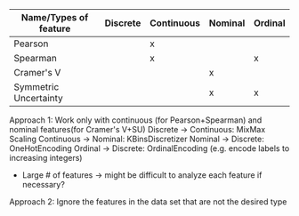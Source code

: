 | Name/Types of feature | Discrete | Continuous | Nominal | Ordinal |
|-----------------------|----------|------------|---------|---------|
| Pearson               |          | x          |         |         |
| Spearman              |          | x          |         | x       |
| Cramer's V            |          |            | x       |         |
| Symmetric Uncertainty |          |            | x       | x       |

Approach 1: Work only with continuous (for Pearson+Spearman) and nominal features(for Cramer's V+SU)
Discrete -> Continuous: MixMax Scaling
Continuous -> Nominal: KBinsDiscretizer
Nominal -> Discrete: OneHotEncoding
Ordinal -> Discrete: OrdinalEncoding (e.g. encode labels to increasing integers)

- Large # of features -> might be difficult to analyze each feature if necessary?

Approach 2: Ignore the features in the data set that are not the desired type